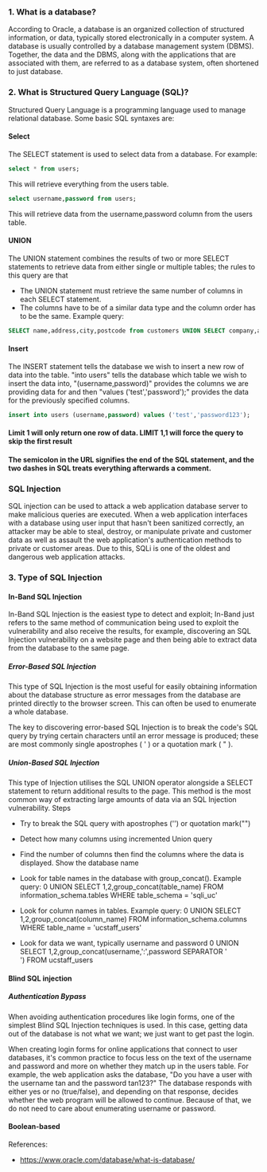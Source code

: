 ### 1. What is a database?
According to Oracle, a database is an organized collection of structured information, or data, typically stored electronically in a computer system. A database is usually controlled by a database management system (DBMS). Together, the data and the DBMS, along with the applications that are associated with them, are referred to as a database system, often shortened to just database.

### 2. What is Structured Query Language (SQL)?
Structured Query Language is a programming language used to manage relational database. Some basic SQL syntaxes are:
#### Select
The SELECT statement is used to select data from a database. For example:

```SQL
select * from users;
```
This will retrieve everything from the users table.
```SQL
select username,password from users;
```
This will retrieve data from the username,password column from the users table.

#### UNION

The UNION statement combines the results of two or more SELECT statements to retrieve data from either single or multiple tables; the rules to this query are that 
- The UNION statement must retrieve the same number of columns in each SELECT statement. 
- The columns have to be of a similar data type and the column order has to be the same. 
Example query:
```SQL
SELECT name,address,city,postcode from customers UNION SELECT company,address,city,postcode from suppliers;
```

#### Insert

The INSERT statement tells the database we wish to insert a new row of data into the table. "into users" tells the database which table we wish to insert the data into, "(username,password)" provides the columns we are providing data for and then "values ('test','password');" provides the data for the previously specified columns.

```SQL
insert into users (username,password) values ('test','password123');
```

#### Limit 1 will only return one row of data. LIMIT 1,1 will force the query to skip the first result
#### The semicolon in the URL signifies the end of the SQL statement, and the two dashes in SQL treats everything afterwards a comment. 

### SQL Injection

SQL injection can be used to attack a web application database server to make malicious queries are executed. When a web application interfaces with a database using user input that hasn't been sanitized correctly, an attacker may be able to steal, destroy, or manipulate private and customer data as well as assault the web application's authentication methods to private or customer areas. Due to this, SQLi is one of the oldest and dangerous web application attacks.


### 3. Type of SQL Injection

#### In-Band SQL Injection

In-Band SQL Injection is the easiest type to detect and exploit; In-Band just refers to the same method of communication being used to exploit the vulnerability and also receive the results, for example, discovering an SQL Injection vulnerability on a website page and then being able to extract data from the database to the same page.


##### Error-Based SQL Injection

This type of SQL Injection is the most useful for easily obtaining information about the database structure as error messages from the database are printed directly to the browser screen. This can often be used to enumerate a whole database. 

The key to discovering error-based SQL Injection is to break the code's SQL query by trying certain characters until an error message is produced; these are most commonly single apostrophes ( ' ) or a quotation mark ( " ).

##### Union-Based SQL Injection

This type of Injection utilises the SQL UNION operator alongside a SELECT statement to return additional results to the page. This method is the most common way of extracting large amounts of data via an SQL Injection vulnerability.
Steps
- Try to break the SQL query with apostrophes ('') or quotation mark("")
- Detect how many columns using incremented Union query
- Find the number of columns then find the columns where the data is displayed. Show the database name
- Look for table names in the database with group_concat(). Example query:
0 UNION SELECT 1,2,group_concat(table_name) FROM information_schema.tables WHERE table_schema = 'sqli_uc'
- Look for column names in tables. Example query:
0 UNION SELECT 1,2,group_concat(column_name) FROM information_schema.columns WHERE table_name = 'ucstaff_users'

- Look for data we want, typically username and password
0 UNION SELECT 1,2,group_concat(username,':',password SEPARATOR '<br>') FROM ucstaff_users

#### Blind SQL injection
##### Authentication Bypass

When avoiding authentication procedures like login forms, one of the simplest Blind SQL Injection techniques is used. In this case, getting data out of the database is not what we want; we just want to get past the login.

When creating login forms for online applications that connect to user databases, it's common practice to focus less on the text of the username and password and more on whether they match up in the users table. For example, the web application asks the database, "Do you have a user with the username tan and the password tan123?" The database responds with either yes or no (true/false), and depending on that response, decides whether the web program will be allowed to continue. Because of that, we do not need to care about enumerating username or password.


#### Boolean-based

References:
- https://www.oracle.com/database/what-is-database/


